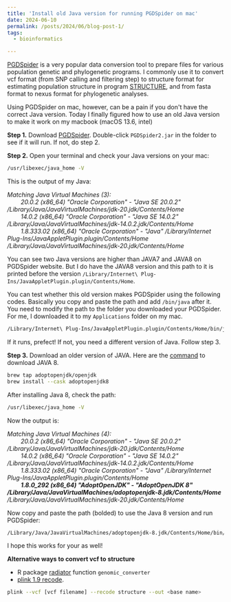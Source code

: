 ```yaml
---
title: 'Install old Java version for running PGDSpider on mac'
date: 2024-06-10
permalink: /posts/2024/06/blog-post-1/
tags:
  - bioinformatics

---
```


[PGDSpider](https://cmpg.unibe.ch/software/PGDSpider/) is a very popular data conversion tool to prepare files for various population genetic and phylogenetic programs. I commonly use it to convert vcf format (from SNP calling and filtering step) to structure format for estimating population structure in program [STRUCTURE](https://web.stanford.edu/group/pritchardlab/structure.html), and from fasta format to nexus format for phylogenetic analyses. 

Using PGDSpider on mac, however, can be a pain if you don't have the correct Java version. Today I finally figured how to use an old Java version to make it work on my macbook (macOS 13.6, intel)

**Step 1.** Download [PGDSpider](https://cmpg.unibe.ch/software/PGDSpider/). Double-click `PGDSpider2.jar` in the folder to see if it will run. If not, do step 2. 

**Step 2.** Open your terminal and check your Java versions on your mac:
```bash
/usr/libexec/java_home -V
``` 
This is the output of my Java:

*Matching Java Virtual Machines (3):<br>
&nbsp; &nbsp; &nbsp;  &nbsp;     20.0.2 (x86_64) "Oracle Corporation" - "Java SE 20.0.2" /Library/Java/JavaVirtualMachines/jdk-20.jdk/Contents/Home<br>
&nbsp; &nbsp; &nbsp;  &nbsp;     14.0.2 (x86_64) "Oracle Corporation" - "Java SE 14.0.2" /Library/Java/JavaVirtualMachines/jdk-14.0.2.jdk/Contents/Home<br>
&nbsp; &nbsp; &nbsp;  &nbsp;     1.8.333.02 (x86_64) "Oracle Corporation" - "Java" /Library/Internet Plug-Ins/JavaAppletPlugin.plugin/Contents/Home<br>
/Library/Java/JavaVirtualMachines/jdk-20.jdk/Contents/Home*<br>

You can see two Java versions are higher than JAVA7 and JAVA8 on PGDSpider website. But I do have the JAVA8 version and this path to it is printed before the version `/Library/Internet\ Plug-Ins/JavaAppletPlugin.plugin/Contents/Home`. 

You can test whether this old version makes PGDSpider using the following codes. Basically you copy and paste the path and add `/bin/java` after it. You need to modify the path to the folder you downloaded your PGDSpider. For me, I downloaded it to my `Applications` folder on my mac. 
```bash
/Library/Internet\ Plug-Ins/JavaAppletPlugin.plugin/Contents/Home/bin/java -Xmx1024m -Xms512m -jar /Applications/PGDSpider_2.1.1.5/PGDSpider2.jar
```
If it runs, prefect! If not, you need a different version of Java. Follow step 3. 

**Step 3.** Download an older version of JAVA. Here are the [command](https://stackoverflow.com/questions/24342886/how-to-install-java-8-on-mac) to download JAVA 8.

```bash
brew tap adoptopenjdk/openjdk
brew install --cask adoptopenjdk8
```
After installing Java 8, check the path: 
```bash
/usr/libexec/java_home -V
```
Now the output is:

*Matching Java Virtual Machines (4):<br>
&nbsp; &nbsp; &nbsp;  &nbsp; 20.0.2 (x86_64) "Oracle Corporation" - "Java SE 20.0.2" /Library/Java/JavaVirtualMachines/jdk-20.jdk/Contents/Home<br>
&nbsp; &nbsp; &nbsp;  &nbsp;    14.0.2 (x86_64) "Oracle Corporation" - "Java SE 14.0.2" /Library/Java/JavaVirtualMachines/jdk-14.0.2.jdk/Contents/Home<br>
&nbsp; &nbsp; &nbsp;  &nbsp;    1.8.333.02 (x86_64) "Oracle Corporation" - "Java" /Library/Internet Plug-Ins/JavaAppletPlugin.plugin/Contents/Home<br>
&nbsp; &nbsp; &nbsp;  &nbsp;    **1.8.0_292 (x86_64) "AdoptOpenJDK" - "AdoptOpenJDK 8" /Library/Java/JavaVirtualMachines/adoptopenjdk-8.jdk/Contents/Home**<br>
/Library/Java/JavaVirtualMachines/jdk-20.jdk/Contents/Home*

Now copy and paste the path (bolded) to use the Java 8 version and run PGDSpider:
```bash
/Library/Java/JavaVirtualMachines/adoptopenjdk-8.jdk/Contents/Home/bin/java -Xmx1024m -Xms512m -jar /Applications/PGDSpider_2.1.1.5/PGDSpider2.jar 
```
I hope this works for your as well!

**Alternative ways to convert vcf to structure**
- R package [radiator](https://thierrygosselin.github.io/radiator/) function `genomic_converter`
- [plink 1.9 recode](https://www.cog-genomics.org/plink/1.9/data#recode). 
```bash
plink --vcf [vcf filename] --recode structure --out <base name>
```